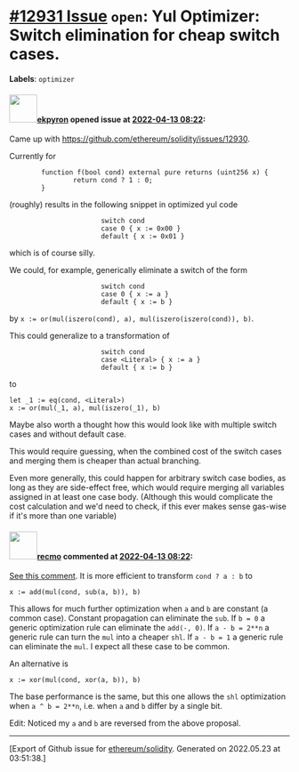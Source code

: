 # [\#12931 Issue](https://github.com/ethereum/solidity/issues/12931) `open`: Yul Optimizer: Switch elimination for cheap switch cases.
**Labels**: `optimizer`


#### <img src="https://avatars.githubusercontent.com/u/1347491?v=4" width="50">[ekpyron](https://github.com/ekpyron) opened issue at [2022-04-13 08:22](https://github.com/ethereum/solidity/issues/12931):

Came up with https://github.com/ethereum/solidity/issues/12930.

Currently for
```
        function f(bool cond) external pure returns (uint256 x) {
                return cond ? 1 : 0;
        }
```
(roughly) results in the following snippet in optimized yul code
```
                       switch cond
                       case 0 { x := 0x00 }
                       default { x := 0x01 }
```
which is of course silly.

We could, for example, generically eliminate a switch of the form
```
                       switch cond
                       case 0 { x := a }
                       default { x := b }
```
by ``x := or(mul(iszero(cond), a), mul(iszero(iszero(cond)), b)``.

This could generalize to a transformation of
```
                       switch cond
                       case <Literal> { x := a }
                       default { x := b }
```
to
```
let _1 := eq(cond, <Literal>)
x := or(mul(_1, a), mul(iszero(_1), b)
```

Maybe also worth a thought how this would look like with multiple switch cases and without default case.

This would require guessing, when the combined cost of the switch cases and merging them is cheaper than actual branching.

Even more generally, this could happen for arbitrary switch case bodies, as long as they are side-effect free, which would require merging all variables assigned in at least one case body. (Although this would complicate the cost calculation and we'd need to check, if this ever makes sense gas-wise if it's more than one variable)

#### <img src="https://avatars.githubusercontent.com/u/4532328?u=11a0ff5388c39d9d94da9fd9319fad4964145ef6&v=4" width="50">[recmo](https://github.com/recmo) commented at [2022-04-13 08:22](https://github.com/ethereum/solidity/issues/12931#issuecomment-1098366279):

[See this comment](https://github.com/ethereum/solidity/issues/12930#issuecomment-1098363050). It is more efficient to transform `cond ? a : b` to

```
x := add(mul(cond, sub(a, b)), b)
```

This allows for much further optimization when `a` and `b` are constant (a common case). Constant propagation can eliminate the `sub`. If `b = 0` a generic optimization rule can eliminate the `add(-, 0)`. If `a - b = 2**n` a generic rule can turn the `mul` into a cheaper `shl`. If `a - b = 1` a generic rule can eliminate the `mul`. I expect all these case to be common.

An alternative is 

```
x := xor(mul(cond, xor(a, b)), b)
```

The base performance is the same, but this one allows the `shl` optimization when `a ^ b = 2**n`, i.e. when `a` and `b` differ by a single bit.

Edit: Noticed my `a` and `b` are reversed from the above proposal.


-------------------------------------------------------------------------------



[Export of Github issue for [ethereum/solidity](https://github.com/ethereum/solidity). Generated on 2022.05.23 at 03:51:38.]
